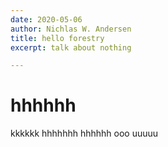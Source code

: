 ```yaml
---
date: 2020-05-06
author: Nichlas W. Andersen
title: hello forestry
excerpt: talk about nothing

---
```

# hhhhhh

kkkkkk hhhhhhh hhhhhh ooo uuuuu
